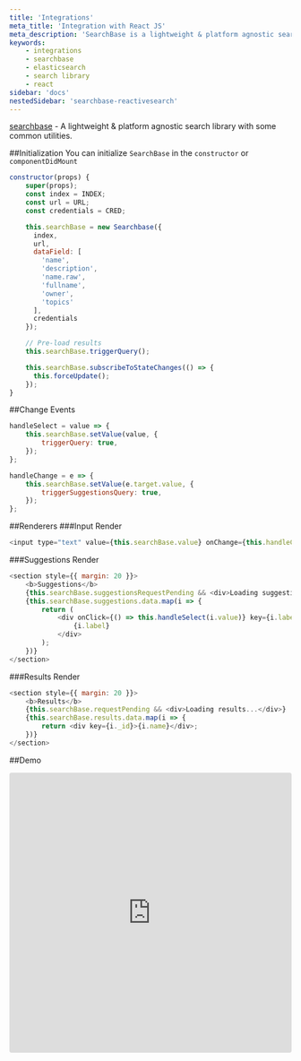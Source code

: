 ```yaml
---
title: 'Integrations'
meta_title: 'Integration with React JS'
meta_description: 'SearchBase is a lightweight & platform agnostic search library with some common utilities.'
keywords:
    - integrations
    - searchbase
    - elasticsearch
    - search library
    - react
sidebar: 'docs'
nestedSidebar: 'searchbase-reactivesearch'
---
```


[searchbase](https://github.com/appbaseio/searchbase) - A lightweight & platform agnostic search library with some common utilities.

##Initialization
You can initialize `SearchBase` in the `constructor` or `componentDidMount`

```js
constructor(props) {
    super(props);
    const index = INDEX;
    const url = URL;
    const credentials = CRED;

    this.searchBase = new Searchbase({
      index,
      url,
      dataField: [
        'name',
        'description',
        'name.raw',
        'fullname',
        'owner',
        'topics'
      ],
      credentials
    });

    // Pre-load results
    this.searchBase.triggerQuery();

    this.searchBase.subscribeToStateChanges(() => {
      this.forceUpdate();
    });
}
```

##Change Events

```js
handleSelect = value => {
	this.searchBase.setValue(value, {
		triggerQuery: true,
	});
};

handleChange = e => {
	this.searchBase.setValue(e.target.value, {
		triggerSuggestionsQuery: true,
	});
};
```

##Renderers
###Input Render

```js
<input type="text" value={this.searchBase.value} onChange={this.handleChange} />
```

###Suggestions Render

```js
<section style={{ margin: 20 }}>
	<b>Suggestions</b>
	{this.searchBase.suggestionsRequestPending && <div>Loading suggestions...</div>}
	{this.searchBase.suggestions.data.map(i => {
		return (
			<div onClick={() => this.handleSelect(i.value)} key={i.label}>
				{i.label}
			</div>
		);
	})}
</section>
```

###Results Render

```js
<section style={{ margin: 20 }}>
	<b>Results</b>
	{this.searchBase.requestPending && <div>Loading results...</div>}
	{this.searchBase.results.data.map(i => {
		return <div key={i._id}>{i.name}</div>;
	})}
</section>
```

##Demo
<br />

<iframe src="https://codesandbox.io/embed/github/appbaseio/searchbase/tree/master/packages/searchbase/examples/with-react" style="width:100%; height:500px; border:0; border-radius: 4px; overflow:hidden;" sandbox="allow-modals allow-forms allow-popups allow-scripts allow-same-origin"></iframe>
